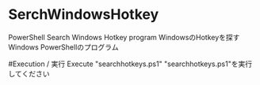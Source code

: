# SerchWindowsHotkey
PowerShell Search Windows Hotkey program
WindowsのHotkeyを探すWindows PowerShellのプログラム

#Execution / 実行
Execute "searchhotkeys.ps1"
"searchhotkeys.ps1"を実行してください
